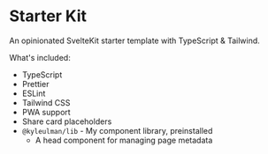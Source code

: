 # Starter Kit

An opinionated SvelteKit starter template with TypeScript & Tailwind.

What's included:

- TypeScript
- Prettier
- ESLint
- Tailwind CSS
- PWA support
- Share card placeholders
- `@kyleulman/lib` - My component library, preinstalled
  - A head component for managing page metadata
